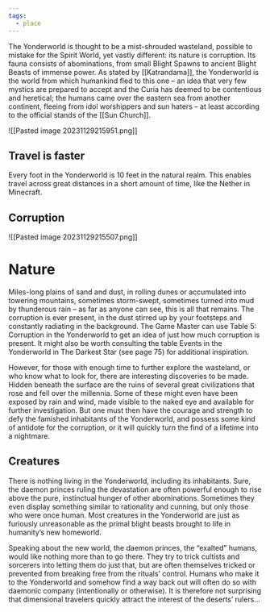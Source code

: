 ```yaml
---
tags:
  - place
---
```

The Yonderworld is thought to be a mist-shrouded wasteland, possible to mistake for the Spirit World, yet vastly different: its nature is corruption. Its fauna consists of abominations, from small Blight Spawns to ancient Blight Beasts of immense power. As stated by [[Katrandama]], the Yonderworld is the world from which humankind fled to this one – an idea that very few mystics are prepared to accept and the Curia has deemed to be contentious and heretical; the humans came over the eastern sea from another continent, fleeing from idol worshippers and sun haters – at least according to the official stands of the [[Sun Church]].

![[Pasted image 20231129215951.png]]
## Travel is faster
Every foot in the Yonderworld is 10 feet in the natural realm. This enables travel across great distances in a short amount of time, like the Nether in Minecraft.

## Corruption
![[Pasted image 20231129215507.png]]

# Nature
Miles-long plains of sand and dust, in rolling dunes or accumulated into towering mountains, sometimes storm-swept, sometimes turned into mud by thunderous rain – as far as anyone can see, this is all that remains. The corruption is ever present, in the dust stirred up by your footsteps and constantly radiating in the background. The Game Master can use Table 5: Corruption in the Yonderworld to get an idea of just how much corruption is present. It might also be worth consulting the table Events in the Yonderworld
in The Darkest Star (see page 75) for additional inspiration.

However, for those with enough time to further explore the wasteland, or who know what to look for, there are interesting discoveries to be made. Hidden beneath the surface are the ruins of several great civilizations that rose and fell over the millennia. Some of these might even have been exposed by rain and wind, made visible to the naked eye and available for further investigation. But one must then have the courage and strength to defy the famished inhabitants of the Yonderworld, and possess some kind of antidote for the corruption, or it will quickly turn the find of a lifetime into a nightmare.

## Creatures
There is nothing living in the Yonderworld, including its inhabitants. Sure, the daemon princes ruling the devastation are often powerful enough to rise above the pure, instinctual hunger of other abominations. Sometimes they even display something similar to rationality and cunning, but only those who were once human. Most creatures in the Yonderworld are just as furiously unreasonable as the primal blight beasts brought to life in humanity’s new homeworld.

Speaking about the new world, the daemon princes, the “exalted” humans, would like nothing more than to go there. They try to trick cultists and sorcerers into letting them do just that, but are often themselves tricked or prevented from breaking free from the rituals’ control. Humans who make it to the Yonderworld and somehow find a way back out will often do so with daemonic company (intentionally or otherwise). It is therefore not surprising that dimensional travelers quickly attract the interest of the deserts’ rulers…